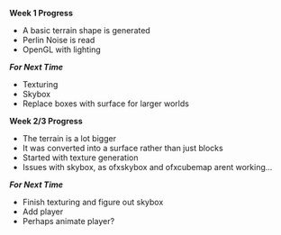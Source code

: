 **Week 1 Progress**
- A basic terrain shape is generated
- Perlin Noise is read
- OpenGL with lighting

***For Next Time***
- Texturing
- Skybox
- Replace boxes with surface for larger worlds

**Week 2/3 Progress**
- The terrain is a lot bigger
- It was converted into a surface rather than just blocks
- Started with texture generation
- Issues with skybox, as ofxskybox and ofxcubemap arent working...

***For Next Time***
- Finish texturing and figure out skybox
- Add player
- Perhaps animate player?